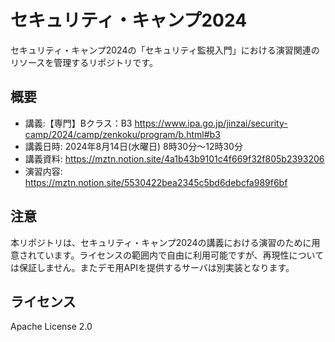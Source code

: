 # セキュリティ・キャンプ2024

セキュリティ・キャンプ2024の「セキュリティ監視入門」における演習関連のリソースを管理するリポジトリです。

## 概要

- 講義:【専門】Bクラス：B3 https://www.ipa.go.jp/jinzai/security-camp/2024/camp/zenkoku/program/b.html#b3
- 講義日時: 2024年8月14日(水曜日) 8時30分～12時30分
- 講義資料: https://mztn.notion.site/4a1b43b9101c4f669f32f805b2393206
- 演習内容: https://mztn.notion.site/5530422bea2345c5bd6debcfa989f6bf

## 注意

本リポジトリは、セキュリティ・キャンプ2024の講義における演習のために用意されています。ライセンスの範囲内で自由に利用可能ですが、再現性については保証しません。またデモ用APIを提供するサーバは別実装となります。

## ライセンス

Apache License 2.0
